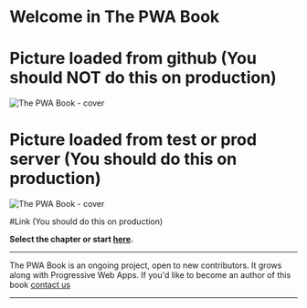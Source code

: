 
# Welcome in The PWA Book

# Picture loaded from github (You should NOT do this on production)

![The PWA Book - cover](https://gitlab.divante.pl/snippety-zaglady/projects/divante.com/pwa-ebook/raw/develop/docs/.vuepress/public/assets/book_1b.png)

# Picture loaded from test or prod server (You should do this on production)

![The PWA Book - cover](/pwabook/chapter/assets/book_1b.png)

#Link (You should do this on production)

**Select the chapter or start [here](/pwabook/chapter/chapter1.html).**


------


The PWA Book is an ongoing project, open to new contributors. It grows along with Progressive Web Apps. If you'd like to become an author of this book [contact us](https://divante.com/contact-us)


------
